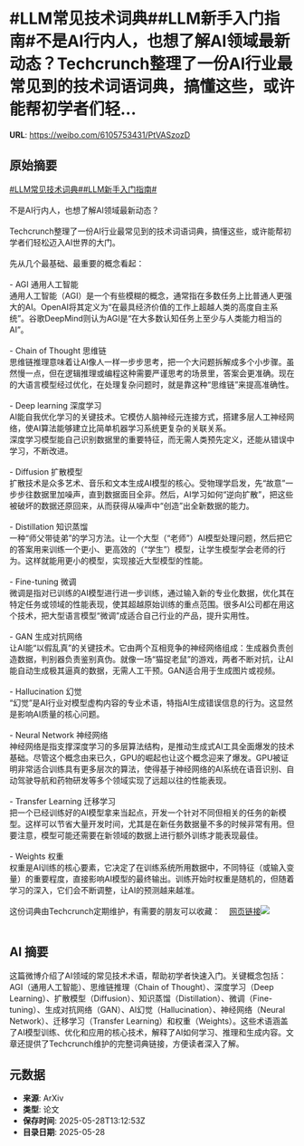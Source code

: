 # #LLM常见技术词典##LLM新手入门指南#不是AI行内人，也想了解AI领域最新动态？Techcrunch整理了一份AI行业最常见到的技术词语词典，搞懂这些，或许能帮初学者们轻...

**URL**: https://weibo.com/6105753431/PtVASzozD

## 原始摘要

<a href="https://m.weibo.cn/search?containerid=231522type%3D1%26t%3D10%26q%3D%23LLM%E5%B8%B8%E8%A7%81%E6%8A%80%E6%9C%AF%E8%AF%8D%E5%85%B8%23&amp;extparam=%23LLM%E5%B8%B8%E8%A7%81%E6%8A%80%E6%9C%AF%E8%AF%8D%E5%85%B8%23" data-hide=""><span class="surl-text">#LLM常见技术词典#</span></a><a href="https://m.weibo.cn/search?containerid=231522type%3D1%26t%3D10%26q%3D%23LLM%E6%96%B0%E6%89%8B%E5%85%A5%E9%97%A8%E6%8C%87%E5%8D%97%23&amp;extparam=%23LLM%E6%96%B0%E6%89%8B%E5%85%A5%E9%97%A8%E6%8C%87%E5%8D%97%23" data-hide=""><span class="surl-text">#LLM新手入门指南#</span></a><br><br>不是AI行内人，也想了解AI领域最新动态？<br><br>Techcrunch整理了一份AI行业最常见到的技术词语词典，搞懂这些，或许能帮初学者们轻松迈入AI世界的大门。<br><br>先从几个最基础、最重要的概念看起：<br><br>- AGI  通用人工智能<br>通用人工智能（AGI）是一个有些模糊的概念，通常指在多数任务上比普通人更强大的AI。OpenAI将其定义为“在最具经济价值的工作上超越人类的高度自主系统”。谷歌DeepMind则认为AGI是“在大多数认知任务上至少与人类能力相当的AI”。<br><br>- Chain of Thought 思维链<br>思维链推理意味着让AI像人一样一步步思考，把一个大问题拆解成多个小步骤。虽然慢一点，但在逻辑推理或编程这种需要严谨思考的场景里，答案会更准确。现在的大语言模型经过优化，在处理复杂问题时，就是靠这种“思维链”来提高准确性。<br><br>- Deep learning 深度学习<br>AI能自我优化学习的关键技术。它模仿人脑神经元连接方式，搭建多层人工神经网络，使AI算法能够建立比简单机器学习系统更复杂的关联关系。<br>深度学习模型能自己识别数据里的重要特征，而无需人类预先定义，还能从错误中学习，不断改进。<br><br>- Diffusion 扩散模型<br>扩散技术是众多艺术、音乐和文本生成AI模型的核心。受物理学启发，先“故意”一步步往数据里加噪声，直到数据面目全非。然后，AI学习如何“逆向扩散”，把这些被破坏的数据还原回来，从而获得从噪声中“创造”出全新数据的能力。<br><br>- Distillation 知识蒸馏<br>一种“师父带徒弟”的学习方法。让一个大型（“老师”）AI模型处理问题，然后把它的答案用来训练一个更小、更高效的（“学生”）模型，让学生模型学会老师的行为。这样就能用更小的模型，实现接近大型模型的性能。<br><br>- Fine-tuning 微调<br>微调是指对已训练的AI模型进行进一步训练，通过输入新的专业化数据，优化其在特定任务或领域的性能表现，使其超越原始训练的重点范围。很多AI公司都在用这个技术，把大型语言模型“微调”成适合自己行业的产品，提升实用性。<br><br>- GAN 生成对抗网络<br>让AI能“以假乱真”的关键技术。它由两个互相竞争的神经网络组成：生成器负责创造数据，判别器负责鉴别真伪。就像一场“猫捉老鼠”的游戏，两者不断对抗，让AI能自动生成极其逼真的数据，无需人工干预。GAN适合用于生成图片或视频。<br><br>- Hallucination 幻觉<br>“幻觉”是AI行业对模型虚构内容的专业术语，特指AI生成错误信息的行为。这显然是影响AI质量的核心问题。<br><br>- Neural Network 神经网络<br>神经网络是指支撑深度学习的多层算法结构，是推动生成式AI工具全面爆发的技术基础。尽管这个概念由来已久，GPU的崛起也让这个概念迎来了爆发。GPU被证明非常适合训练具有更多层次的算法，使得基于神经网络的AI系统在语音识别、自动驾驶导航和药物研发等多个领域实现了远超以往的性能表现。<br><br>- Transfer Learning 迁移学习<br>把一个已经训练好的AI模型拿来当起点，开发一个针对不同但相关的任务的新模型。这样可以节省大量开发时间，尤其是在新任务数据量不多的时候非常有用。但要注意，模型可能还需要在新领域的数据上进行额外训练才能表现最佳。<br><br>- Weights 权重<br>权重是AI训练的核心要素，它决定了在训练系统所用数据中，不同特征（或输入变量）的重要程度，直接影响AI模型的最终输出。训练开始时权重是随机的，但随着学习的深入，它们会不断调整，让AI的预测越来越准。<br><br>这份词典由Techcrunch定期维护，有需要的朋友可以收藏：<a href="https://weibo.cn/sinaurl?u=https%3A%2F%2Ftechcrunch.com%2F2025%2F05%2F25%2Ffrom-llms-to-hallucinations-heres-a-simple-guide-to-common-ai-terms%2F" data-hide=""><span class="url-icon"><img style="width: 1rem;height: 1rem" src="https://h5.sinaimg.cn/upload/2015/09/25/3/timeline_card_small_web_default.png" referrerpolicy="no-referrer"></span><span class="surl-text">网页链接</span></a><img style="" src="https://tvax3.sinaimg.cn/large/006Fd7o3gy1i1vc1ufuhvj31h0108h64.jpg" referrerpolicy="no-referrer"><br><br>

## AI 摘要

这篇微博介绍了AI领域的常见技术术语，帮助初学者快速入门。关键概念包括：AGI（通用人工智能）、思维链推理（Chain of Thought）、深度学习（Deep Learning）、扩散模型（Diffusion）、知识蒸馏（Distillation）、微调（Fine-tuning）、生成对抗网络（GAN）、AI幻觉（Hallucination）、神经网络（Neural Network）、迁移学习（Transfer Learning）和权重（Weights）。这些术语涵盖了AI模型训练、优化和应用的核心技术，解释了AI如何学习、推理和生成内容。文章还提供了Techcrunch维护的完整词典链接，方便读者深入了解。

## 元数据

- **来源**: ArXiv
- **类型**: 论文
- **保存时间**: 2025-05-28T13:12:53Z
- **目录日期**: 2025-05-28

